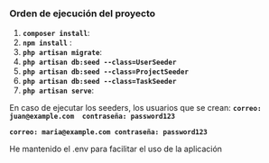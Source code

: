 
### Orden de ejecución del proyecto

1. **`composer install`**: 
2. **`npm install`** : 
3. **`php artisan migrate`**: 
4. **`php artisan db:seed --class=UserSeeder`**
5. **`php artisan db:seed --class=ProjectSeeder`**
6. **`php artisan db:seed --class=TaskSeeder`**
7.  **`php artisan serve`**: 

En caso de ejecutar los seeders, los usuarios que se crean: 
**`correo: juan@example.com  contraseña: password123`**

**`correo: maria@example.com contraseña: password123`**

He mantenido el .env para facilitar el uso de la aplicación
